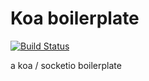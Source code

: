 # Koa boilerplate

[![Build Status](https://travis-ci.org/janstuemmel/koa-boilerplate.svg?branch=master)](https://travis-ci.org/janstuemmel/koa-boilerplate)

a koa / socketio boilerplate
